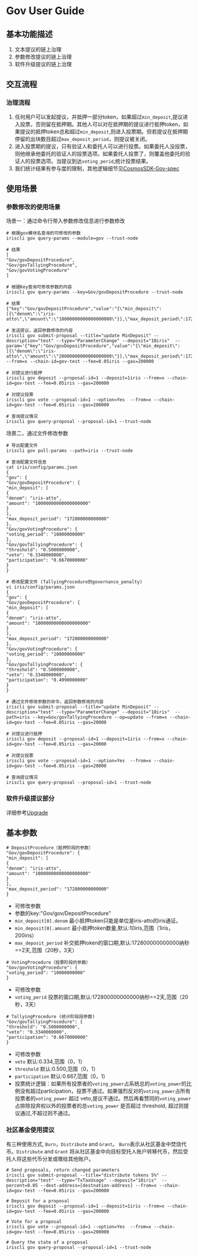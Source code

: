 # Gov User Guide

## 基本功能描述

1. 文本提议的链上治理
2. 参数修改提议的链上治理
3. 软件升级提议的链上治理

## 交互流程

### 治理流程

1. 任何用户可以发起提议，并抵押一部分token，如果超过`min_deposit`,提议进入投票，否则留在抵押期。其他人可以对在抵押期的提议进行抵押token，如果提议的抵押token总和超过`min_deposit`,则进入投票期。但若提议在抵押期停留的出块数目超过`max_deposit_period`，则提议被关闭。
2. 进入投票期的提议，只有验证人和委托人可以进行投票。如果委托人没投票，则他继承他委托的验证人的投票选项。如果委托人投票了，则覆盖他委托的验证人的投票选项。当提议到达`voting_perid`,统计投票结果。
3. 我们统计结果有参与度的限制，其他逻辑细节见[CosmosSDK-Gov-spec](https://github.com/cosmos/cosmos-sdk/blob/v0.26.0/docs/spec/governance/overview.md)

## 使用场景

### 参数修改的使用场景

场景一：通过命令行带入参数修改信息进行参数修改

```
# 根据gov模块名查询的可修改的参数
iriscli gov query-params --module=gov --trust-node

# 结果
[
"Gov/govDepositProcedure",
"Gov/govTallyingProcedure",
"Gov/govVotingProcedure"
]

# 根据Key查询可修改参数的内容
iriscli gov query-params --key=Gov/govDepositProcedure --trust-node

# 结果
{"key":"Gov/govDepositProcedure","value":"{\"min_deposit\":[{\"denom\":\"iris-atto\",\"amount\":\"10000000000000000000\"}],\"max_deposit_period\":172800000000000}","op":""}

# 发送提议，返回参数修改的内容
iriscli gov submit-proposal --title="update MinDeposit" --description="test" --type="ParameterChange" --deposit="10iris"  --param='{"key":"Gov/govDepositProcedure","value":"{\"min_deposit\":[{\"denom\":\"iris-atto\",\"amount\":\"20000000000000000000\"}],\"max_deposit_period\":172800000000000}","op":"update"}}' --from=x --chain-id=gov-test --fee=0.05iris --gas=200000

# 对提议进行抵押
iriscli gov deposit --proposal-id=1 --deposit=1iris --from=x --chain-id=gov-test --fee=0.05iris --gas=200000

# 对提议投票
iriscli gov vote --proposal-id=1 --option=Yes  --from=x --chain-id=gov-test --fee=0.05iris --gas=200000

# 查询提议情况
iriscli gov query-proposal --proposal-id=1 --trust-node

```

场景二，通过文件修改参数

```
# 导出配置文件
iriscli gov pull-params --path=iris --trust-node

# 查询配置文件信息
cat iris/config/params.json                                              {
"gov": {
"Gov/govDepositProcedure": {
"min_deposit": [
{
"denom": "iris-atto",
"amount": "10000000000000000000"
}
],
"max_deposit_period": "172800000000000"
},
"Gov/govVotingProcedure": {
"voting_period": "10000000000"
},
"Gov/govTallyingProcedure": {
"threshold": "0.5000000000",
"veto": "0.3340000000",
"participation": "0.6670000000"
}
}

# 修改配置文件 (TallyingProcedure的governance_penalty)
vi iris/config/params.json                                               {
"gov": {
"Gov/govDepositProcedure": {
"min_deposit": [
{
"denom": "iris-atto",
"amount": "10000000000000000000"
}
],
"max_deposit_period": "172800000000000"
},
"Gov/govVotingProcedure": {
"voting_period": "10000000000"
},
"Gov/govTallyingProcedure": {
"threshold": "0.5000000000",
"veto": "0.3340000000",
"participation": "0.4990000000"
}
}

# 通过文件修改参数的命令，返回参数修改的内容
iriscli gov submit-proposal --title="update MinDeposit" --description="test" --type="ParameterChange" --deposit="10iris"  --path=iris --key=Gov/govTallyingProcedure --op=update --from=x --chain-id=gov-test --fee=0.05iris --gas=20000

# 对提议进行抵押
iriscli gov deposit --proposal-id=1 --deposit=1iris --from=x --chain-id=gov-test --fee=0.05iris --gas=20000

# 对提议投票
iriscli gov vote --proposal-id=1 --option=Yes  --from=x --chain-id=gov-test --fee=0.05iris --gas=20000

# 查询提议情况
iriscli gov query-proposal --proposal-id=1 --trust-node
```

### 软件升级提议部分

详细参考[Upgrade](upgrade.md)

## 基本参数


```
# DepositProcedure（抵押阶段的参数）
"Gov/govDepositProcedure": {
"min_deposit": [
{
"denom": "iris-atto",
"amount": "10000000000000000000"
}
],
"max_deposit_period": "172800000000000"
}
```

* 可修改参数
* 参数的key:"Gov/gov/DepositProcedure"
* `min_deposit[0].denom`  最小抵押token只能是单位是iris-atto的iris通证。
* `min_deposit[0].amount` 最小抵押token数量,默认:10iris,范围（1iris，200iris）
* `max_deposit_period`    补交抵押token的窗口期,默认:172800000000000纳秒==2天,范围（20秒，3天）

```
# VotingProcedure（投票阶段的参数）
"Gov/govVotingProcedure": {
"voting_period": "10000000000"
}
```
* 可修改参数
* `voting_perid` 投票的窗口期,默认:172800000000000纳秒==2天,范围（20秒，3天）

```
# TallyingProcedure (统计阶段段参数)
"Gov/govTallyingProcedure": {
"threshold": "0.5000000000",
"veto": "0.3340000000",
"participation": "0.6670000000"
}
```
* 可修改参数
* `veto` 默认:0.334,范围（0，1）
* `threshold` 默认:0.500,范围（0，1）
* `participation` 默认:0.667,范围（0，1）
*  投票统计逻辑：如果所有投票者的`voting_power`占系统总的`voting_power`的比例没有超过participation，投票不通过。如果强烈反对的`voting_power`占所有投票者的`voting_power` 超过 veto,提议不通过。然后再看赞同的`voting_power`占排除投弃权以外的投票者的总`voting_power` 是否超过 threshold, 超过则提议通过,不超过则不通过。

### 社区基金使用提议
有三种使用方式, `Burn`，`Distribute` and `Grant`。 `Burn`表示从社区基金中焚烧代币。`Distribute` and `Grant` 将从社区基金中向目标受托人账户转移代币，然后受托人将这些代币分发或赠给其他账户。
```shell
# Send proposals, return changed parameters
iriscli gov submit-proposal --title="distribute tokens 5%" --description="test" --type="TxTaxUsage" --deposit="10iris"  --percent=0.05 --dest-address=[destnation-address] --from=x --chain-id=gov-test --fee=0.05iris --gas=200000

# Deposit for a proposal
iriscli gov deposit --proposal-id=1 --deposit=1iris --from=x --chain-id=gov-test --fee=0.05iris --gas=200000

# Vote for a proposal
iriscli gov vote --proposal-id=1 --option=Yes  --from=x --chain-id=gov-test --fee=0.05iris --gas=200000

# Query the state of a proposal
iriscli gov query-proposal --proposal-id=1 --trust-node
```